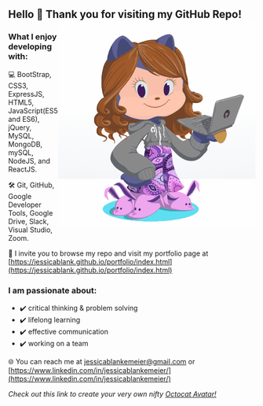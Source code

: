 ## Hello 🖖 Thank you for visiting my GitHub Repo! <a><img align="right" src="https://github.com/jessicablank/jessicablank/blob/master/assets/OctoJessPlus.gif?raw=true"></a> 

### What I enjoy developing with:
:computer: BootStrap, CSS3, ExpressJS, HTML5, JavaScript(ES5 and ES6), jQuery, MySQL, MongoDB, mySQL, NodeJS, and ReactJS.

:hammer_and_wrench: Git, GitHub, Google Developer Tools, Google Drive, Slack, Visual Studio, Zoom.

:notebook_with_decorative_cover: I invite you to browse my repo and visit my portfolio page at [https://jessicablank.github.io/portfolio/index.html](https://jessicablank.github.io/portfolio/index.html)

### I am passionate about:
- :heavy_check_mark: critical thinking & problem solving
- :heavy_check_mark: lifelong learning
- :heavy_check_mark: effective communication
- :heavy_check_mark: working on a team

:globe_with_meridians: You can reach me at [jessicablankemeier@gmail.com](jessicablankemeier@gmail.com) or [https://www.linkedin.com/in/jessicablankemeier/](https://www.linkedin.com/in/jessicablankemeier/)

*Check out this link to create your very own nifty <a align="right">[Octocat Avatar!](https://myoctocat.com/build-your-octocat/)*